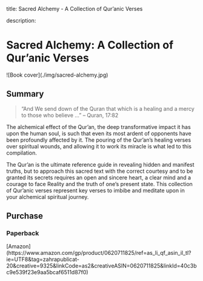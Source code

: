 title: Sacred Alchemy - A Collection of Qur’anic Verses

description:

# Sacred Alchemy: A Collection of Qur’anic Verses

<div markdown="1" class="cover-image">
![Book cover](./img/sacred-alchemy.jpg)
</div>

## Summary

> “And We send down of the Quran that which is a healing and a mercy to those who believe …” – Quran, 17:82

The alchemical effect of the Qur’an, the deep transformative impact it has upon the human soul, is such that even its most ardent of opponents have been profoundly affected by it. The pouring of the Qur’an’s healing verses over spiritual wounds, and allowing it to work its miracle is what led to this compilation.

The Qur’an is the ultimate reference guide in revealing hidden and manifest truths, but to approach this sacred text with the correct courtesy and to be granted its secrets requires an open and sincere heart, a clear mind and a courage to face Reality and the truth of one’s present state. This collection of Qur’anic verses represent key verses to imbibe and meditate upon in your alchemical spiritual journey.

## Purchase

### Paperback

<div markdown="3" class="purchase-link">
[Amazon](https://www.amazon.com/gp/product/0620711825/ref=as_li_qf_asin_il_tl?ie=UTF8&tag=zahrapublicat-20&creative=9325&linkCode=as2&creativeASIN=0620711825&linkId=40c3bc9e539f23e9aa5bcaf6511d87f0)
</div>
